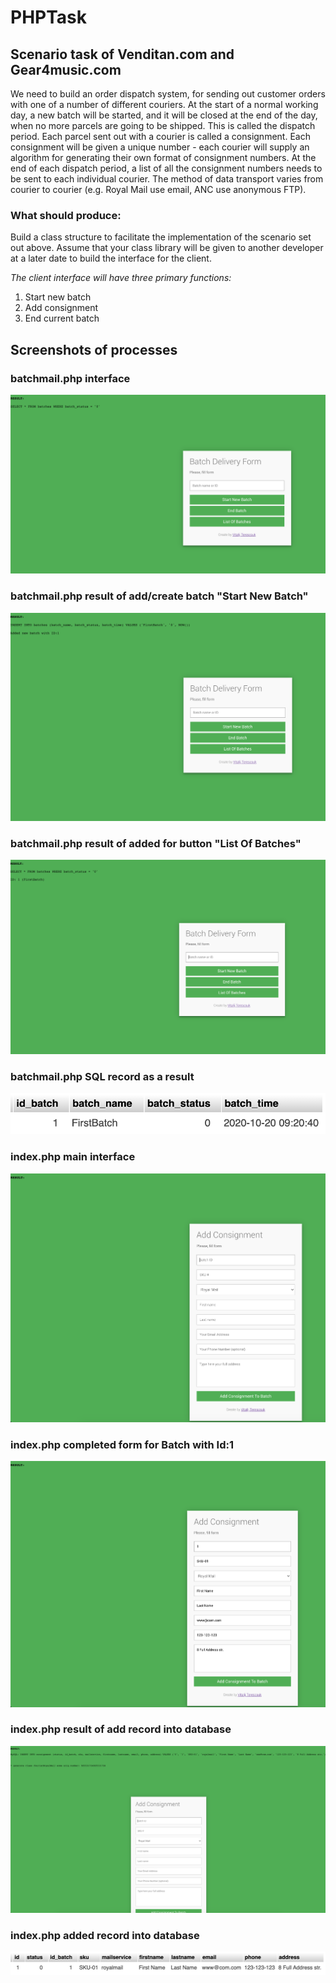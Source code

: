 # PHPTask

## Scenario task of Venditan.com and Gear4music.com

We need to build an order dispatch system, for sending out customer orders with one of a number of different couriers.
At the start of a normal working day, a new batch will be started, and it will be closed at the end of the day, when no more parcels are going to be shipped. This is called the dispatch period.
Each parcel sent out with a courier is called a consignment. Each consignment will be given a unique number - each courier will supply an algorithm for generating their own format of consignment numbers.
At the end of each dispatch period, a list of all the consignment numbers needs to be sent to each individual courier. The method of data transport varies from courier to courier (e.g. Royal Mail use email, ANC use anonymous FTP).

### What should produce:
Build a class structure to facilitate the implementation of the scenario set out above. Assume that your class library will be given to another developer at a later date to build the interface for the client.

*The client interface will have three primary functions:*

1. Start new batch
2. Add consignment
3. End current batch

## Screenshots of processes

### batchmail.php interface

![image](https://github.com/xvoland/PHPTask/raw/main/images/img01.png)

### batchmail.php result of add/create batch "Start New Batch"

![image](https://github.com/xvoland/PHPTask/raw/main/images/img02.png)

### batchmail.php result of added for button "List Of Batches"

![image](https://github.com/xvoland/PHPTask/raw/main/images/img03.png)

### batchmail.php SQL record as a result 

![image](https://github.com/xvoland/PHPTask/raw/main/images/img03_01.png)

### index.php main interface

![image](https://github.com/xvoland/PHPTask/raw/main/images/img04.png)

### index.php completed form for Batch with Id:1

![image](https://github.com/xvoland/PHPTask/raw/main/images/img05.png)

### index.php result of add record into database

![image](https://github.com/xvoland/PHPTask/raw/main/images/img06.png)

### index.php added record into database

![image](https://github.com/xvoland/PHPTask/raw/main/images/img06_01.png)

